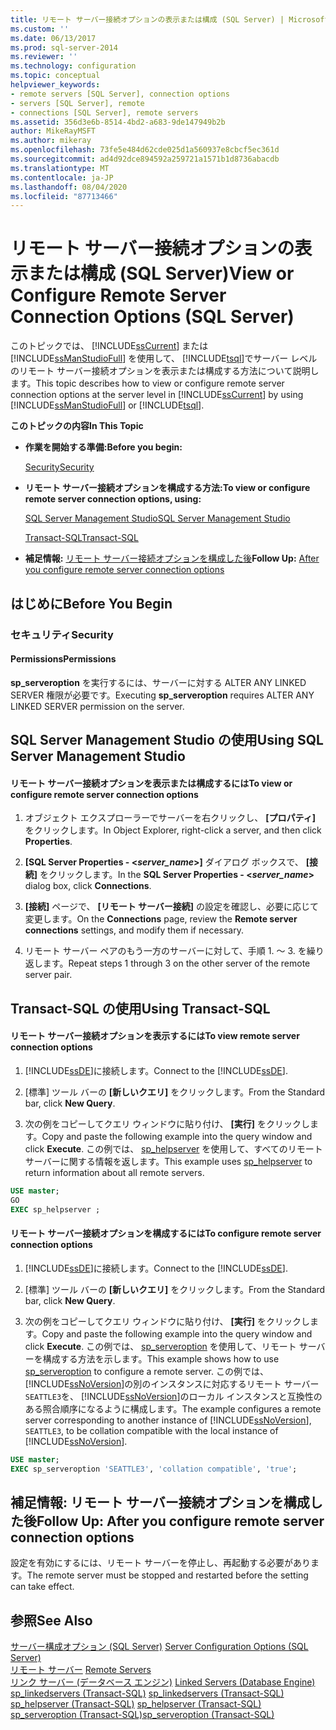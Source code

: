 ```yaml
---
title: リモート サーバー接続オプションの表示または構成 (SQL Server) | Microsoft Docs
ms.custom: ''
ms.date: 06/13/2017
ms.prod: sql-server-2014
ms.reviewer: ''
ms.technology: configuration
ms.topic: conceptual
helpviewer_keywords:
- remote servers [SQL Server], connection options
- servers [SQL Server], remote
- connections [SQL Server], remote servers
ms.assetid: 356d3e6b-8514-4bd2-a683-9de147949b2b
author: MikeRayMSFT
ms.author: mikeray
ms.openlocfilehash: 73fe5e484d62cde025d1a560937e8cbcf5ec361d
ms.sourcegitcommit: ad4d92dce894592a259721a1571b1d8736abacdb
ms.translationtype: MT
ms.contentlocale: ja-JP
ms.lasthandoff: 08/04/2020
ms.locfileid: "87713466"
---
```

# <a name="view-or-configure-remote-server-connection-options-sql-server"></a><span data-ttu-id="12e82-102">リモート サーバー接続オプションの表示または構成 (SQL Server)</span><span class="sxs-lookup"><span data-stu-id="12e82-102">View or Configure Remote Server Connection Options (SQL Server)</span></span>
  <span data-ttu-id="12e82-103">このトピックでは、 [!INCLUDE[ssCurrent](../../includes/sscurrent-md.md)] または [!INCLUDE[ssManStudioFull](../../includes/ssmanstudiofull-md.md)] を使用して、 [!INCLUDE[tsql](../../includes/tsql-md.md)]でサーバー レベルのリモート サーバー接続オプションを表示または構成する方法について説明します。</span><span class="sxs-lookup"><span data-stu-id="12e82-103">This topic describes how to view or configure remote server connection options at the server level in [!INCLUDE[ssCurrent](../../includes/sscurrent-md.md)] by using [!INCLUDE[ssManStudioFull](../../includes/ssmanstudiofull-md.md)] or [!INCLUDE[tsql](../../includes/tsql-md.md)].</span></span>  
  
 <span data-ttu-id="12e82-104">**このトピックの内容**</span><span class="sxs-lookup"><span data-stu-id="12e82-104">**In This Topic**</span></span>  
  
-   <span data-ttu-id="12e82-105">**作業を開始する準備:**</span><span class="sxs-lookup"><span data-stu-id="12e82-105">**Before you begin:**</span></span>  
  
     [<span data-ttu-id="12e82-106">Security</span><span class="sxs-lookup"><span data-stu-id="12e82-106">Security</span></span>](#Security)  
  
-   <span data-ttu-id="12e82-107">**リモート サーバー接続オプションを構成する方法:**</span><span class="sxs-lookup"><span data-stu-id="12e82-107">**To view or configure remote server connection options, using:**</span></span>  
  
     [<span data-ttu-id="12e82-108">SQL Server Management Studio</span><span class="sxs-lookup"><span data-stu-id="12e82-108">SQL Server Management Studio</span></span>](#SSMSProcedure)  
  
     [<span data-ttu-id="12e82-109">Transact-SQL</span><span class="sxs-lookup"><span data-stu-id="12e82-109">Transact-SQL</span></span>](#TsqlProcedure)  
  
-   <span data-ttu-id="12e82-110">**補足情報:** [リモート サーバー接続オプションを構成した後](#FollowUp)</span><span class="sxs-lookup"><span data-stu-id="12e82-110">**Follow Up:**  [After you configure remote server connection options](#FollowUp)</span></span>  
  
##  <a name="before-you-begin"></a><a name="BeforeYouBegin"></a> <span data-ttu-id="12e82-111">はじめに</span><span class="sxs-lookup"><span data-stu-id="12e82-111">Before You Begin</span></span>  
  
###  <a name="security"></a><a name="Security"></a> <span data-ttu-id="12e82-112">セキュリティ</span><span class="sxs-lookup"><span data-stu-id="12e82-112">Security</span></span>  
  
####  <a name="permissions"></a><a name="Permissions"></a> <span data-ttu-id="12e82-113">Permissions</span><span class="sxs-lookup"><span data-stu-id="12e82-113">Permissions</span></span>  
 <span data-ttu-id="12e82-114">**sp_serveroption** を実行するには、サーバーに対する ALTER ANY LINKED SERVER 権限が必要です。</span><span class="sxs-lookup"><span data-stu-id="12e82-114">Executing **sp_serveroption** requires ALTER ANY LINKED SERVER permission on the server.</span></span>  
  
##  <a name="using-sql-server-management-studio"></a><a name="SSMSProcedure"></a> <span data-ttu-id="12e82-115">SQL Server Management Studio の使用</span><span class="sxs-lookup"><span data-stu-id="12e82-115">Using SQL Server Management Studio</span></span>  
  
#### <a name="to-view-or-configure-remote-server-connection-options"></a><span data-ttu-id="12e82-116">リモート サーバー接続オプションを表示または構成するには</span><span class="sxs-lookup"><span data-stu-id="12e82-116">To view or configure remote server connection options</span></span>  
  
1.  <span data-ttu-id="12e82-117">オブジェクト エクスプローラーでサーバーを右クリックし、 **[プロパティ]** をクリックします。</span><span class="sxs-lookup"><span data-stu-id="12e82-117">In Object Explorer, right-click a server, and then click **Properties**.</span></span>  
  
2.  <span data-ttu-id="12e82-118">**[SQL Server Properties - \<***server_name***>]** ダイアログ ボックスで、 **[接続]** をクリックします。</span><span class="sxs-lookup"><span data-stu-id="12e82-118">In the **SQL Server Properties - \<***server_name***>** dialog box, click **Connections**.</span></span>  
  
3.  <span data-ttu-id="12e82-119">**[接続]** ページで、 **[リモート サーバー接続]** の設定を確認し、必要に応じて変更します。</span><span class="sxs-lookup"><span data-stu-id="12e82-119">On the **Connections** page, review the **Remote server connections** settings, and modify them if necessary.</span></span>  
  
4.  <span data-ttu-id="12e82-120">リモート サーバー ペアのもう一方のサーバーに対して、手順 1. ～ 3. を繰り返します。</span><span class="sxs-lookup"><span data-stu-id="12e82-120">Repeat steps 1 through 3 on the other server of the remote server pair.</span></span>  
  
##  <a name="using-transact-sql"></a><a name="TsqlProcedure"></a> <span data-ttu-id="12e82-121">Transact-SQL の使用</span><span class="sxs-lookup"><span data-stu-id="12e82-121">Using Transact-SQL</span></span>  
  
#### <a name="to-view-remote-server-connection-options"></a><span data-ttu-id="12e82-122">リモート サーバー接続オプションを表示するには</span><span class="sxs-lookup"><span data-stu-id="12e82-122">To view remote server connection options</span></span>  
  
1.  <span data-ttu-id="12e82-123">[!INCLUDE[ssDE](../../includes/ssde-md.md)]に接続します。</span><span class="sxs-lookup"><span data-stu-id="12e82-123">Connect to the [!INCLUDE[ssDE](../../includes/ssde-md.md)].</span></span>  
  
2.  <span data-ttu-id="12e82-124">[標準] ツール バーの **[新しいクエリ]** をクリックします。</span><span class="sxs-lookup"><span data-stu-id="12e82-124">From the Standard bar, click **New Query**.</span></span>  
  
3.  <span data-ttu-id="12e82-125">次の例をコピーしてクエリ ウィンドウに貼り付け、 **[実行]** をクリックします。</span><span class="sxs-lookup"><span data-stu-id="12e82-125">Copy and paste the following example into the query window and click **Execute**.</span></span> <span data-ttu-id="12e82-126">この例では、 [sp_helpserver](/sql/relational-databases/system-stored-procedures/sp-helpserver-transact-sql) を使用して、すべてのリモート サーバーに関する情報を返します。</span><span class="sxs-lookup"><span data-stu-id="12e82-126">This example uses [sp_helpserver](/sql/relational-databases/system-stored-procedures/sp-helpserver-transact-sql) to return information about all remote servers.</span></span>  
  
```sql  
USE master;  
GO  
EXEC sp_helpserver ;  
```  
  
#### <a name="to-configure-remote-server-connection-options"></a><span data-ttu-id="12e82-127">リモート サーバー接続オプションを構成するには</span><span class="sxs-lookup"><span data-stu-id="12e82-127">To configure remote server connection options</span></span>  
  
1.  <span data-ttu-id="12e82-128">[!INCLUDE[ssDE](../../includes/ssde-md.md)]に接続します。</span><span class="sxs-lookup"><span data-stu-id="12e82-128">Connect to the [!INCLUDE[ssDE](../../includes/ssde-md.md)].</span></span>  
  
2.  <span data-ttu-id="12e82-129">[標準] ツール バーの **[新しいクエリ]** をクリックします。</span><span class="sxs-lookup"><span data-stu-id="12e82-129">From the Standard bar, click **New Query**.</span></span>  
  
3.  <span data-ttu-id="12e82-130">次の例をコピーしてクエリ ウィンドウに貼り付け、 **[実行]** をクリックします。</span><span class="sxs-lookup"><span data-stu-id="12e82-130">Copy and paste the following example into the query window and click **Execute**.</span></span> <span data-ttu-id="12e82-131">この例では、 [sp_serveroption](/sql/relational-databases/system-stored-procedures/sp-serveroption-transact-sql) を使用して、リモート サーバーを構成する方法を示します。</span><span class="sxs-lookup"><span data-stu-id="12e82-131">This example shows how to use [sp_serveroption](/sql/relational-databases/system-stored-procedures/sp-serveroption-transact-sql) to configure a remote server.</span></span> <span data-ttu-id="12e82-132">この例では、 [!INCLUDE[ssNoVersion](../../includes/ssnoversion-md.md)]の別のインスタンスに対応するリモート サーバー `SEATTLE3`を、 [!INCLUDE[ssNoVersion](../../includes/ssnoversion-md.md)]のローカル インスタンスと互換性のある照合順序になるように構成します。</span><span class="sxs-lookup"><span data-stu-id="12e82-132">The example configures a remote server corresponding to another instance of [!INCLUDE[ssNoVersion](../../includes/ssnoversion-md.md)], `SEATTLE3`, to be collation compatible with the local instance of [!INCLUDE[ssNoVersion](../../includes/ssnoversion-md.md)].</span></span>  
  
```sql  
USE master;  
EXEC sp_serveroption 'SEATTLE3', 'collation compatible', 'true';  
```  
  
##  <a name="follow-up-after-you-configure-remote-server-connection-options"></a><a name="FollowUp"></a><span data-ttu-id="12e82-133">補足情報: リモート サーバー接続オプションを構成した後</span><span class="sxs-lookup"><span data-stu-id="12e82-133">Follow Up: After you configure remote server connection options</span></span>  
 <span data-ttu-id="12e82-134">設定を有効にするには、リモート サーバーを停止し、再起動する必要があります。</span><span class="sxs-lookup"><span data-stu-id="12e82-134">The remote server must be stopped and restarted before the setting can take effect.</span></span>  
  
## <a name="see-also"></a><span data-ttu-id="12e82-135">参照</span><span class="sxs-lookup"><span data-stu-id="12e82-135">See Also</span></span>  
 <span data-ttu-id="12e82-136">[サーバー構成オプション &#40;SQL Server&#41;](server-configuration-options-sql-server.md) </span><span class="sxs-lookup"><span data-stu-id="12e82-136">[Server Configuration Options &#40;SQL Server&#41;](server-configuration-options-sql-server.md) </span></span>  
 <span data-ttu-id="12e82-137">[リモート サーバー](remote-servers.md) </span><span class="sxs-lookup"><span data-stu-id="12e82-137">[Remote Servers](remote-servers.md) </span></span>  
 <span data-ttu-id="12e82-138">[リンク サーバー &#40;データベース エンジン&#41;](../../relational-databases/linked-servers/linked-servers-database-engine.md) </span><span class="sxs-lookup"><span data-stu-id="12e82-138">[Linked Servers &#40;Database Engine&#41;](../../relational-databases/linked-servers/linked-servers-database-engine.md) </span></span>  
 <span data-ttu-id="12e82-139">[sp_linkedservers &#40;Transact-SQL&#41;](/sql/relational-databases/system-stored-procedures/sp-linkedservers-transact-sql) </span><span class="sxs-lookup"><span data-stu-id="12e82-139">[sp_linkedservers &#40;Transact-SQL&#41;](/sql/relational-databases/system-stored-procedures/sp-linkedservers-transact-sql) </span></span>  
 <span data-ttu-id="12e82-140">[sp_helpserver &#40;Transact-SQL&#41;](/sql/relational-databases/system-stored-procedures/sp-helpserver-transact-sql) </span><span class="sxs-lookup"><span data-stu-id="12e82-140">[sp_helpserver &#40;Transact-SQL&#41;](/sql/relational-databases/system-stored-procedures/sp-helpserver-transact-sql) </span></span>  
 [<span data-ttu-id="12e82-141">sp_serveroption &#40;Transact-SQL&#41;</span><span class="sxs-lookup"><span data-stu-id="12e82-141">sp_serveroption &#40;Transact-SQL&#41;</span></span>](/sql/relational-databases/system-stored-procedures/sp-serveroption-transact-sql)  
  
  
